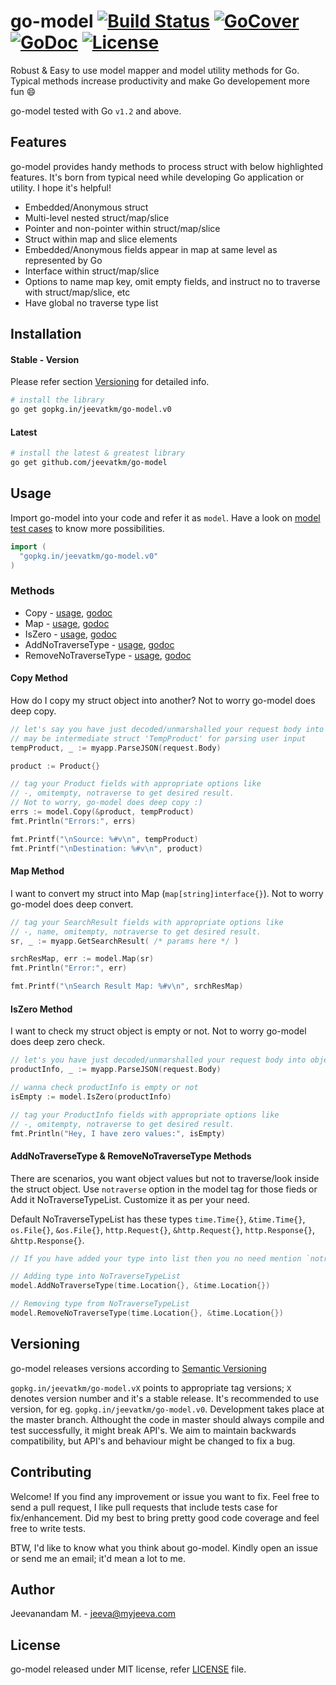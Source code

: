 # go-model [![Build Status](https://travis-ci.org/jeevatkm/go-model.svg?branch=master)](https://travis-ci.org/jeevatkm/go-model) [![GoCover](http://gocover.io/_badge/github.com/jeevatkm/go-model)](http://gocover.io/github.com/jeevatkm/go-model) [![GoDoc](https://godoc.org/github.com/jeevatkm/go-model?status.svg)](https://godoc.org/github.com/jeevatkm/go-model) [![License](https://img.shields.io/badge/license-MIT-blue.svg)](LICENSE)

Robust & Easy to use model mapper and model utility methods for Go. Typical methods increase productivity and make Go developement more fun :smile:

go-model tested with Go `v1.2` and above.

## Features
go-model provides handy methods to process struct with below highlighted features. It's born from typical need while developing Go application or utility. I hope it's helpful!
* Embedded/Anonymous struct
* Multi-level nested struct/map/slice
* Pointer and non-pointer within struct/map/slice
* Struct within map and slice elements
* Embedded/Anonymous fields appear in map at same level as represented by Go
* Interface within struct/map/slice
* Options to name map key, omit empty fields, and instruct no to traverse with struct/map/slice, etc
* Have global no traverse type list

## Installation

#### Stable - Version
Please refer section [Versioning](#versioning) for detailed info.

```sh
# install the library
go get gopkg.in/jeevatkm/go-model.v0
```

#### Latest
```sh
# install the latest & greatest library
go get github.com/jeevatkm/go-model
```

## Usage
Import go-model into your code and refer it as `model`. Have a look on [model test cases](model_test.go) to know more possibilities.
```go
import (
  "gopkg.in/jeevatkm/go-model.v0"
)
```

### Methods
* Copy - [usage](#copy-method), [godoc](https://godoc.org/github.com/jeevatkm/go-model#Copy)
* Map - [usage](#map-method), [godoc](https://godoc.org/github.com/jeevatkm/go-model#Map)
* IsZero - [usage](#iszero-method), [godoc](https://godoc.org/github.com/jeevatkm/go-model#IsZero)
* AddNoTraverseType - [usage](), [godoc](https://godoc.org/github.com/jeevatkm/go-model#AddNoTraverseType)
* RemoveNoTraverseType - [usage](), [godoc](https://godoc.org/github.com/jeevatkm/go-model#RemoveNoTraverseType)

#### Copy Method
How do I copy my struct object into another? Not to worry go-model does deep copy.
```go
// let's say you have just decoded/unmarshalled your request body into object
// may be intermediate struct 'TempProduct' for parsing user input
tempProduct, _ := myapp.ParseJSON(request.Body)

product := Product{}

// tag your Product fields with appropriate options like 
// -, omitempty, notraverse to get desired result.
// Not to worry, go-model does deep copy :)
errs := model.Copy(&product, tempProduct)
fmt.Println("Errors:", errs)

fmt.Printf("\nSource: %#v\n", tempProduct)
fmt.Printf("\nDestination: %#v\n", product)
```

#### Map Method
I want to convert my struct into Map (`map[string]interface{}`). Not to worry go-model does deep convert.
```go
// tag your SearchResult fields with appropriate options like 
// -, name, omitempty, notraverse to get desired result.
sr, _ := myapp.GetSearchResult( /* params here */ )

srchResMap, err := model.Map(sr)
fmt.Println("Error:", err)

fmt.Printf("\nSearch Result Map: %#v\n", srchResMap)
```

#### IsZero Method
I want to check my struct object is empty or not. Not to worry go-model does deep zero check.
```go
// let's you have just decoded/unmarshalled your request body into object
productInfo, _ := myapp.ParseJSON(request.Body)

// wanna check productInfo is empty or not
isEmpty := model.IsZero(productInfo)

// tag your ProductInfo fields with appropriate options like 
// -, omitempty, notraverse to get desired result.
fmt.Println("Hey, I have zero values:", isEmpty)
```

#### AddNoTraverseType & RemoveNoTraverseType Methods
There are scenarios, you want object values but not to traverse/look inside the struct object. Use `notraverse` option in the model tag for those fieds or Add it NoTraverseTypeList. Customize it as per your need. 

Default NoTraverseTypeList has these types `time.Time{}`, `&time.Time{}`, `os.File{}`, `&os.File{}`, `http.Request{}`, `&http.Request{}`, `http.Response{}`, `&http.Response{}`.
```go
// If you have added your type into list then you no need mention `notraverse` option for those types.

// Adding type into NoTraverseTypeList
model.AddNoTraverseType(time.Location{}, &time.Location{})

// Removing type from NoTraverseTypeList
model.RemoveNoTraverseType(time.Location{}, &time.Location{})
```

## Versioning
go-model releases versions according to [Semantic Versioning](http://semver.org)

`gopkg.in/jeevatkm/go-model.vX` points to appropriate tag versions; `X` denotes version number and it's a stable release. It's recommended to use version, for eg. `gopkg.in/jeevatkm/go-model.v0`. Development takes place at the master branch. Althought the code in master should always compile and test successfully, it might break API's. We aim to maintain backwards compatibility, but API's and behaviour might be changed to fix a bug.
 
## Contributing
Welcome! If you find any improvement or issue you want to fix. Feel free to send a pull request, I like pull requests that include tests case for fix/enhancement. Did my best to bring pretty good code coverage and feel free to write tests.

BTW, I'd like to know what you think about go-model. Kindly open an issue or send me an email; it'd mean a lot to me.

## Author
Jeevanandam M. - jeeva@myjeeva.com

## License
go-model released under MIT license, refer [LICENSE](LICENSE) file.
